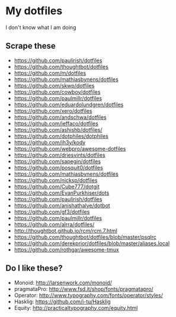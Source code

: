 # My dotfiles

I don't know what I am doing

## Scrape these
* https://github.com/paulirish/dotfiles
* https://github.com/thoughtbot/dotfiles
* https://github.com/m/dotfiles
* https://github.com/mathiasbynens/dotfiles
* https://github.com/skwp/dotfiles
* https://github.com/cowboy/dotfiles
* https://github.com/paulmillr/dotfiles
* https://github.com/eduardolundgren/dotfiles
* https://github.com/xero/dotfiles
* https://github.com/andschwa/dotfiles
* https://github.com/jeffaco/dotfiles
* https://github.com/ashishb/dotfiles/
* https://github.com/dotphiles/dotphiles
* https://github.com/jh3y/kody
* https://github.com/webpro/awesome-dotfiles
* https://github.com/driesvints/dotfiles
* https://github.com/sapegin/dotfiles
* https://github.com/posquit0/dotfiles
* https://github.com/mathiasbynens/dotfiles
* https://github.com/nicksp/dotfiles
* https://github.com/Cube777/dotgit
* https://github.com/EvanPurkhiser/dots
* https://github.com/paulirish/dotfiles
* https://github.com/anishathalye/dotbot
* https://github.com/gf3/dotfiles
* https://github.com/paulmillr/dotfiles
* https://github.com/alrra/dotfiles/
* http://thoughtbot.github.io/rcm/rcm.7.html
* https://github.com/thoughtbot/dotfiles/blob/master/psqlrc
* https://github.com/derekprior/dotfiles/blob/master/aliases.local
* https://github.com/rothgar/awesome-tmux

## Do I like these?
* Monoid: http://larsenwork.com/monoid/
* pragmataPro: http://www.fsd.it/shop/fonts/pragmatapro/
* Operator: http://www.typography.com/fonts/operator/styles/
* Hasklig: https://github.com/i-tu/Hasklig
* Equity: http://practicaltypography.com/equity.html<Paste>
